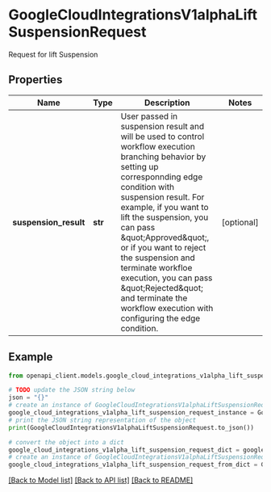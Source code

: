 # GoogleCloudIntegrationsV1alphaLiftSuspensionRequest

Request for lift Suspension

## Properties

Name | Type | Description | Notes
------------ | ------------- | ------------- | -------------
**suspension_result** | **str** | User passed in suspension result and will be used to control workflow execution branching behavior by setting up corresponnding edge condition with suspension result. For example, if you want to lift the suspension, you can pass \&quot;Approved\&quot;, or if you want to reject the suspension and terminate workfloe execution, you can pass \&quot;Rejected\&quot; and terminate the workflow execution with configuring the edge condition. | [optional] 

## Example

```python
from openapi_client.models.google_cloud_integrations_v1alpha_lift_suspension_request import GoogleCloudIntegrationsV1alphaLiftSuspensionRequest

# TODO update the JSON string below
json = "{}"
# create an instance of GoogleCloudIntegrationsV1alphaLiftSuspensionRequest from a JSON string
google_cloud_integrations_v1alpha_lift_suspension_request_instance = GoogleCloudIntegrationsV1alphaLiftSuspensionRequest.from_json(json)
# print the JSON string representation of the object
print(GoogleCloudIntegrationsV1alphaLiftSuspensionRequest.to_json())

# convert the object into a dict
google_cloud_integrations_v1alpha_lift_suspension_request_dict = google_cloud_integrations_v1alpha_lift_suspension_request_instance.to_dict()
# create an instance of GoogleCloudIntegrationsV1alphaLiftSuspensionRequest from a dict
google_cloud_integrations_v1alpha_lift_suspension_request_from_dict = GoogleCloudIntegrationsV1alphaLiftSuspensionRequest.from_dict(google_cloud_integrations_v1alpha_lift_suspension_request_dict)
```
[[Back to Model list]](../README.md#documentation-for-models) [[Back to API list]](../README.md#documentation-for-api-endpoints) [[Back to README]](../README.md)


